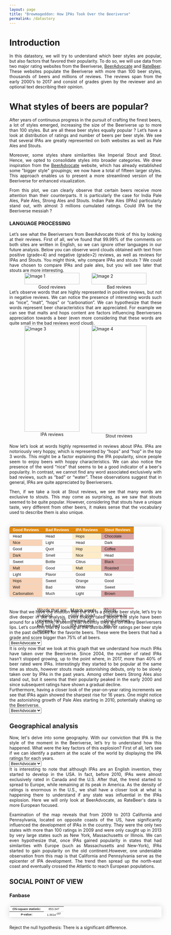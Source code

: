 ```yaml
---
layout: page
title: "Brewmageddon: How IPAs Took Over the Beeriverse"
permalink: /datastory
---
```


<style>
    .styled-table {
        border-collapse: collapse;
        margin: 25px 0;
        font-size: 0.9em;
        font-family: sans-serif;
        min-width: 400px;
        box-shadow: 0 0 20px rgba(0, 0, 0, 0.15);
        border-radius: 5px 5px 5px 5px;
        overflow: hidden
    }

    .styled-table thead tr {
        background-color: #e38b11;
        color: #ffffff;
        text-align: left;
    }

    .styled-table th,
    .styled-table td {
        padding: 3px 11px;
    }

    .styled-table tbody tr {
        border: none;
        border-bottom: 1px solid #dddddd;
    }

    .styled-table tbody tr.active-row {
    font-weight: bold;
    color: #b84d14;
    }

    .pils-cell {
        background-color: rgba(254,196,79,0.3);
    }

    .brique-cell {
        background-color: rgba(236,112,20,0.3);
    }

    .marron-cell {
        background-color: rgba(149, 0, 0, 0.36);
    }

/* #################################################################
Styles communs, similaires à .styled-table mais sans tr:last-of-type 
*/



.styled-table-no-last-tr {
    /* Styles communs, similaires à .styled-table mais sans tr:last-of-type */
    border-collapse: collapse;
    font-size: 0.7em;
    font-family: sans-serif;
    min-width: 100px;
    box-shadow: 0 0 20px rgba(0, 0, 0, 0.15);
    border-radius: 5px 5px 5px 5px;
    overflow: hidden;
}

.styled-table-no-last-tr thead tr {
    /* Styles pour l'en-tête */
    background-color: #e38b12;
    color: #ffffff;
    text-align: left;
}

.styled-table-no-last-tr th,
.styled-table-no-last-tr td {
    /* Styles pour les cellules */
    text-align: center;
    padding: 2.5px 10px;
}

.styled-table-no-last-tr tbody tr {
    /* Styles pour les lignes du corps du tableau */
    border: none;
    border-bottom: 1px solid #dddddd;
}

.styled-table-no-last-tr tbody tr.active-row {
    /* Styles pour les lignes actives du corps du tableau */
    font-weight: bold;
    color: #b84d14;
}

.styled-table-no-last-tr th {
    /* Styles pour les cellules d'en-tête */
    background-color: #ffffff;
}

/* #################################################################
Styles communs, similaires à .styled-table mais taille réduite pour les graphs d'acroissement 
*/

.styled-table_small {
        border-collapse: collapse;
        margin: 25px 0;
        font-size: 0.7em;
        font-family: sans-serif;
        width: 300px;
        height: 200px;
        box-shadow: 0 0 20px rgba(0, 0, 0, 0.15);
        border-radius: 5px 5px 5px 5px;
        overflow: hidden
    }

    .styled-table_small thead tr {
        background-color: #e38b11;
        color: #ffffff;
        text-align: left;
    }

    .styled-table_small th,
    .styled-table_small td {
        padding: 8px 11px;
    }

    .styled-table_small tbody tr {
        border: none;
        border-bottom: 1px solid #dddddd;
    }

    .styled-table_small tbody tr.active-row {
    font-weight: bold;
    color: #b84d14;
    }


</style>



# Introduction

<div style="text-align: justify;">
In this datastory, we will try to understand which beer styles are popular, but also factors that favored their popularity. To do so, we will use data from two major rating websites from the Beeriverse, <a href="https://www.beeradvocate.com/" target="_blank">BeerAdvocate</a> and <a href="https://www.ratebeer.com/" target="_blank">RateBeer</a>. These websites populate the Beeriverse with more than 100 beer styles, thousands of beers and millions of reviews. The reviews span from the early 2000’s to 2017 and consist of grades given by the reviewer and an optional text describing their opinion.
</div>

# What styles of beers are popular?

<div style="text-align: justify;">
After years of continuous progress in the pursuit of crafting the finest beers, a lot of styles emerged, increasing the size of the Beeriverse up to more than 100 styles. But are all these beer styles equally popular ? Let’s have a look at distribution of ratings and number of beers per beer style. We see that several IPAs are greatly represented on both websites as well as Pale Ales and Stouts.  
</div>

<!-- Distribution of number of beers per beer style  -->
<object type="text/html" data="{{ site.baseurl }}/assets/plots/nbr_beers_per_style_690px.html" width="700px" height="620px"></object>



<div style="text-align: justify;">
Moreover, some styles share similarities like Imperial Stout and Stout. Hence, we opted to consolidate styles into broader categories. We drew inspiration from the <a href="https://www.beeradvocate.com/beer/styles/" target="_blank">BeerAdvocate</a> website, which has already established some "bigger style" groupings; we now have a total of fifteen larger styles. This approach enables us to present a more streamlined version of the Beeriverse for enhanced visualization.
</div>


<!-- Distribution of ratings per bigger style  -->
<object type="text/html" data="{{ site.baseurl }}/assets/plots/nbr_beers_690px.html" width="700px" height="620px"></object>


<div style="text-align: justify;">
From this plot, we can clearly observe that certain beers receive more attention than their counterparts. It is particularly the case for India Pale Ales, Pale Ales, Strong Ales and Stouts. Indian Pale Ales (IPAs) particularly stand out, with almost 3 millions cumulated ratings. Could IPA be the Beeriverse messiah ?  
</div>

### LANGUAGE PROCESSING

<div style="text-align: justify;">
Let’s see what the Beeriversers from BeerAdvocate think of this by looking at their reviews. First of all, we've found that 99.99% of the comments on both sites are written in English, so we can ignore other languages in our future analysis. Below you can observe word clouds obtained with text from positive (grade&lt;4) and negative (grade&gt;2) reviews, as well as reviews for IPAs and Stouts. You might think, why compare IPAs and stouts ? We could have chosen to compare IPAs and pale ales, but you will see later that stouts are more interesting.
</div>


<div style="display: flex; justify-content: center;">
    <div style="width: 80%;">
        <div style="display: flex; justify-content: space-between;">
            <div style="width: 45%;">
                <img src="{{ site.baseurl }}/assets/plots/good.png" alt="Image 1" style="width: 100%; height: auto;">
                <figcaption style="text-align: center;">Good reviews</figcaption>
            </div>
            <div style="width: 45%;">
                <img src="{{ site.baseurl }}/assets/plots/bad.png" alt="Image 2" style="width: 100%; height: auto;">
                <figcaption style="text-align: center;">Bad reviews</figcaption>
            </div>
        </div>
    </div>
</div>


<div style="text-align: justify;">
<br>
Let’s observe words that are highly represented in positive reviews, but not in negative reviews. We can notice the presence of interesting words such as “nice”, “malt”, “hops” or “carbonation”. We can hypothesize that these words represent beer characteristics that are appreciated. For example we can see that malts and hops content are factors influencing Beeriversers appreciation towards a beer (even more considering that these words are quite small in the bad reviews word cloud).
</div>


<div style="display: flex; justify-content: center;">
    <div style="width: 80%;">
        <div style="display: flex; justify-content: space-between;">
            <div style="width: 45%;">
                <img src="{{ site.baseurl }}/assets/plots/ipa.png" alt="Image 3" style="width: 100%; height: 350px;">
                <figcaption style="text-align: center;">IPA reviews</figcaption>
            </div>
            <div style="width: 45%;">
                <img src="{{ site.baseurl }}/assets/plots/stout.png" alt="Image 4" style="width: 100%; height: 355px;">
                <figcaption style="text-align: center;">Stout reviews</figcaption>
            </div>
        </div>
    </div>
</div>


<div style="text-align: justify;">
<br>
Now let’s look at words highly represented in reviews about IPAs. IPAs are notoriously very hoppy, which is represented by “hops” and “hop” in the top 3 words. This might be a factor explaining the IPA popularity, since people seem to enjoy beers with hoppy characteristics. We can also notice the presence of the word “nice” that seems to be a good indicator of a beer's popularity. In contrast, we cannot find any word associated exclusively with bad reviews, such as “bad” or “water”. These observations suggest that in general, IPAs are quite appreciated by Beeriversers.

Then, if we take a look at Stout reviews, we see that many words are exclusive to stouts. This may come as surprising, as we saw that stouts seemed to be quite popular. However, considering that stouts have a unique taste, very different from other beers, it makes sense that the vocabulary used to describe them is also unique.
<br>
</div>

<div style="display: flex; justify-content: center;">
    <table class="styled-table">
        <thead>
            <tr>
                <th>Good Reviews</th>
                <th>Bad Reviews</th>
                <th>IPA Reviews</th>
                <th>Stout Reviews</th>
            </tr>
        </thead>
        <tbody>
            <tr>
                <td>Head</td>
                <td>Head</td>
                <td class="pils-cell">Hops</td>
                <td class="marron-cell">Chocolate</td>
            </tr>
            <tr>
                <td class="brique-cell">Nice</td>
                <td>Light</td>
                <td>Head</td>
                <td>Dark</td>
            </tr>
            <tr>
                <td>Good</td>
                <td>Quot</td>
                <td class="pils-cell">Hop</td>
                <td class="marron-cell">Coffee</td>
            </tr>
            <tr>
                <td class="brique-cell">Dark</td>
                <td>Smell</td>
                <td class="pils-cell">Nice</td>
                <td>Head</td>
            </tr>
            <tr>
                <td>Sweet</td>
                <td>Bottle</td>
                <td>Citrus</td>
                <td class="marron-cell">Black</td>
            </tr>
            <tr>
                <td class="brique-cell">Malt</td>
                <td>Good</td>
                <td class="pils-cell">Malt</td>
                <td class="marron-cell">Roasted</td>
            </tr>
            <tr>
                <td>Light</td>
                <td>Flavor</td>
                <td>Good</td>
                <td>Nice</td>
            </tr>
            <tr>
                <td class="brique-cell">Hops</td>
                <td>Sweet</td>
                <td>Orange</td>
                <td>Good</td>
            </tr>
            <tr>
                <td class="brique-cell">Well</td>
                <td>Bad</td>
                <td>White</td>
                <td>Sweet</td>
            </tr>
            <tr>
                <td class="brique-cell">Carbonation</td>
                <td>Much</td>
                <td>Light</td>
                <td class="marron-cell">Brown</td>
            </tr>
        </tbody>
    </table>
</div>

<!-- Trois lignes avec les couleurs spécifiées -->
<div style="display: flex; justify-content: center; margin-top: 10px;">
    <div style="background-color: rgba(236,112,20,0.3); width: 100px; height: 5px; margin-right: 10px;">Words that are in good reviews top 10 but not bad reviews</div>
    <div style="background-color: rgba(254,196,79,0.3); width: 100px; height: 5px; margin-right: 10px;">Match words only in good reviews and IPA reviews </div>
    <div style="background-color: rgba(149, 0, 0, 0.36); width: 100px; height: 5px;">Words exclusive to stout reviews top 10 </div>
</div>



<div style="text-align: justify;">
Now that we have the intuition that the IPA is a popular beer style, let’s try to dive deeper in the analysis. Even though tales about this style have been around for a long time, it seems that recently they are on many Beeriversers lips. Let’s confirm that by looking at the distribution of ratings per beer style in the past decades for the favorite beers. These were the beers that had a grade and score bigger than 75% of all beers.
</div>

<select id="selector2">
    <option value="ba_IPA">BeerAdvocate</option>
    <option value="rb_IPA">RateBeer</option>
</select>

<!-- Conteneur pour afficher le contenu sélectionné -->
<div id="content_ratings_per_year">
    <!-- Le contenu sera affiché ici -->
</div>

<!-- Inclusion du script JavaScript -->
<script>
document.addEventListener('DOMContentLoaded', function() {
    const select = document.getElementById('selector2');
    const content = document.getElementById('content_ratings_per_year');


        function loadBeerAdvocateImage() {
            content.innerHTML = '<object type="text/html" data="{{ site.baseurl }}/assets/plots/ba_normalized_ratings_690px.html" style="width: 700px; height: 620px;"></object>';
        }

        // Charger l'image BeerAdvocate au chargement initial
        loadBeerAdvocateImage();


    select.addEventListener('change', function() {
        const selectedValue = select.value;
        if (selectedValue === 'ba_IPA') {
            content.innerHTML = '<object type="text/html" data="{{ site.baseurl }}/assets/plots/ba_normalized_ratings_690px.html" style="width: 700px; height: 620px;"></object>';
        } else if (selectedValue === 'rb_IPA') {
            content.innerHTML = '<object type="text/html" data="{{ site.baseurl }}/assets/plots/rb_normalized_ratings_690px.html" style="width: 700px; height: 620px;"></object>';
        }
    });
});
</script>



<div style="text-align: justify;">
It is only now that we look at this graph that we understand how much IPAs have taken over the Beeriverse. Since 2004, the number of rated IPAs hasn’t stopped growing, up to the point where, in 2017, more than 40% of beer rated were IPAs. Interestingly they started to be popular at the same time as stouts, however stouts made astonishing debuts, only to be slowly taken over by IPAs in the past years. Among other beers Strong Ales also stand out, but it seems that their popularity peaked in the early 2000 and since subsequent ratings have shown a gradual decline.
</div>



<div style="text-align: justify;">
Furthermore, having a closer look of the year-on-year rating increments we see that IPAs again showed the sharpest rise for 16 years. One might notice the astonishing growth of Pale Ales starting in 2010, potentially shaking up the Beeriverse.
</div> 

<select id="selector10">
    <option value="ba_IPA">BeerAdvocate</option>
    <option value="rb_IPA">RateBeer</option>
</select>

<!-- Conteneur pour afficher le contenu sélectionné -->
<div id="content10">
    <!-- Le contenu sera affiché ici -->
</div>


<script>
document.addEventListener('DOMContentLoaded', function() {
    const select = document.getElementById('selector10');
    const content = document.getElementById('content10');

    function loadBeerAdvocateImage() {
        content.innerHTML = '<object type="text/html" data="{{ site.baseurl }}/assets/plots/ba_increase_ratings_690px.html" style="width: 700px; height: 620px;"></object>';
    }

    function loadBeerAdvocateTable() {
        const tableContent = `
            <div style="display: flex; justify-content: center;">
                    <table class="styled-table_small">
                        <thead>
                            <tr>
                                <th>Style</th>
                                <th style="text-align: center;">Mean increase per year:</th>
                            </tr>
                        </thead>
                        <tbody>
                            <tr>
                                <td>India Pale Ales: </td>
                                <td style="text-align: center;"><strong>217.70%</strong></td>
                            </tr>
                            <tr>
                                <td>Pale Ales: </td>
                                <td style="text-align: center;"><strong>610.90%</strong></td>
                            </tr>
                            <tr>
                                <td>Stouts: </td>
                                <td style="text-align: center;"><strong>129.22%</strong></td>
                            </tr>
                            <tr>
                                <td>Strong Ales: </td>
                                <td style="text-align: center;"><strong>120.00%</strong></td>
                            </tr>
                            <tr>
                                <td>Wild/Sour Beers: </td>
                                <td style="text-align: center;"><strong>107.95%</strong></td>
                            </tr>
                        </tbody>
                    </table>
                </div>`;
        content.insertAdjacentHTML('beforeend', tableContent);
    }

    function loadRateBeerTable() {
        const tableContent = `
            <div style="display: flex; justify-content: center;">
                    <table class="styled-table_small">
                        <thead>
                            <tr>
                                <th>Style</th>
                                <th style="text-align: center;">Mean increase per year:</th>
                            </tr>
                        </thead>
                        <tbody>
                            <tr>
                                <td>India Pale Ales: </td>
                                <td style="text-align: center;"><strong>280.78%</strong></td>
                            </tr>
                            <tr>
                                <td>Porters: </td>
                                <td style="text-align: center;"><strong>92.28%</strong></td>
                            </tr>
                            <tr>
                                <td>Stouts: </td>
                                <td style="text-align: center;"><strong>68.07%</strong></td>
                            </tr>
                            <tr>
                                <td>Strong Ales: </td>
                                <td style="text-align: center;"><strong>93.21%</strong></td>
                            </tr>
                            <tr>
                                <td>Wild/Sour Beers: </td>
                                <td style="text-align: center;"><strong>81.40%</strong></td>
                            </tr>
                        </tbody>
                    </table>
                </div>`;
        content.insertAdjacentHTML('beforeend', tableContent);
    }

    // Chargement initial
    loadBeerAdvocateImage();
    loadBeerAdvocateTable();

    select.addEventListener('change', function() {
        const selectedValue = select.value;
        if (selectedValue === 'ba_IPA') {
            content.innerHTML = '<object type="text/html" data="{{ site.baseurl }}/assets/plots/ba_increase_ratings_690px.html" style="width: 700px; height: 620px;"></object>';
            loadBeerAdvocateTable();
        } else if (selectedValue === 'rb_IPA') {
            content.innerHTML = '<object type="text/html" data="{{ site.baseurl }}/assets/plots/rb_increase_ratings_690px.html" style="width: 700px; height: 620px;"></object>';
            loadRateBeerTable()
        }
    });
});
</script>


## Geographical analysis

<div style="text-align: justify;">
Now, let's delve into some geography.
With our conviction that IPA is the style of the moment in the Beeriverse, let’s try to understand how this happened. What were the key factors of this explosion?  
First of all, let’s see if we can identify a pattern at the scale of the world by displaying the IPA ratings  for each years.
</div>

<select id="selector">
    <option value="ba_IPA">BeerAdvocate</option>
    <option value="rb_IPA">RateBeer</option>
</select>

<!-- Conteneur pour afficher le contenu sélectionné -->
<div id="content">
    <!-- Le contenu sera affiché ici -->
</div>

<!-- Inclusion du script JavaScript -->
<script>
document.addEventListener('DOMContentLoaded', function() {
    const select = document.getElementById('selector');
    const content = document.getElementById('content');


        function loadBeerAdvocateImage() {
            content.innerHTML = '<object type="text/html" data="{{ site.baseurl }}/assets/plots/ba_IPA_worldmap_690px.html" style="width: 700px; height: 620px;"></object>';
        }

        // Charger l'image BeerAdvocate au chargement initial
        loadBeerAdvocateImage();


    select.addEventListener('change', function() {
        const selectedValue = select.value;
        if (selectedValue === 'ba_IPA') {
            content.innerHTML = '<object type="text/html" data="{{ site.baseurl }}/assets/plots/ba_IPA_worldmap_690px.html" style="width: 700px; height: 620px;"></object>';
        } else if (selectedValue === 'rb_IPA') {
            content.innerHTML = '<object type="text/html" data="{{ site.baseurl }}/assets/plots/rb_IPA_worldmap_690px.html" style="width: 700px; height: 620px;"></object>';
        }
    });
});
</script>




<div style="text-align: justify;">
It is interesting to note that although IPAs are an English invention, they started to develop in the USA. In fact, before 2010, IPAs were almost exclusively rated in Canada and the U.S. After that, the trend started to spread to Europe, while remaining at its peak in America.
As the density of ratings is enormous in the U.S., we shall have a closer look at what is happening there to understand if any state was influential in the IPAs explosion. Here we will only look at BeerAdvocate, as RateBeer's data is more European focused.
</div>

<!-- US STATE  -->
<object type="text/html" data="{{ site.baseurl }}/assets/plots/ba_IPA_USAmap_690px.html" width="700px" height="620px"></object>



<div style="text-align: justify;">
Examination of the map reveals that from 2009 to 2013 California and Pennsylvania, located on opposite coasts of the US, have significantly influenced the development of IPAs in the country.  
They were the only two states with more than 100 ratings in 2009 and were only caught up in 2013 by very large states such as New York, Massachusetts or Illinois. We can even hypothesize that, once IPAs gained popularity in states that had similarities with Europe (such as Massachusetts and New-York), IPAs started to gain popularity on the old continent.However, one undeniable observation from this map is that California and Pennsylvania serve as the epicenter of IPA development. The trend then spread up the north-east coast and eventually crossed the Atlantic to reach European populations.
</div>



## SOCIAL POINT OF VIEW
### Fanbase

<!-- Image Microbrewery IPA overall  -->
<object type="text/html" data="{{ site.baseurl }}/assets/plots/microbrewery_ipa_overall.html" width="700px" height="520px"></object>

<div style="display: flex; justify-content: center;">
    <table class="styled-table-no-last-tr">
        <tbody>
            <tr>
                <th class="first-column">Chi-square statistic:</th>
                <td>853.347</td>
            </tr>
            <tr>
                <th class="first-column">P-value:</th>
                <td>1.361e<sup>-187</sup></td>
            </tr>
        </tbody>
    </table>
</div>

Reject the null hypothesis: There is a significant difference.





### 

